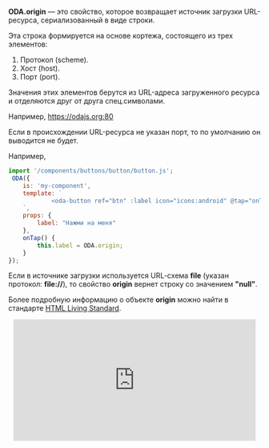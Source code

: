 **ODA.origin** — это свойство, которое возвращает источник загрузки URL-ресурса, сериализованный в виде строки.

Эта строка формируется на основе кортежа, состоящего из трех элементов:

1. Протокол (scheme).
1. Хост (host).
1. Порт (port).

Значения этих элементов берутся из URL-адреса загруженного ресурса и отделяются друг от друга спец.символами.

Например, https://odajs.org:80

Если в происхождении URL-ресурса не указан порт, то по умолчанию он выводится не будет.

Например,

```javascript run_edit_[my-component.js]
import '/components/buttons/button/button.js';
 ODA({
    is: 'my-component',
    template: `
            <oda-button ref="btn" :label icon="icons:android" @tap="onTap"></oda-button>
    `,
    props: {
        label: "Нажми на меня"
    },
    onTap() {
        this.label = ODA.origin;
    }
});
```

Если в источнике загрузки используется URL-cхема **file** (указан протокол: **file://**), то свойство **origin** вернет строку со значением **"null"**.

Более подробную информацию о объекте **origin** можно найти в стандарте [HTML Living Standard](https://html.spec.whatwg.org/multipage/origin.html#concept-origin).

<div style="position:relative;padding-bottom:48%; margin:10px">
    <iframe src="https://www.youtube.com/embed/3yHacLaIK7g?start=0" frameborder="0" allow="accelerometer; autoplay; encrypted-media; gyroscope; picture-in-picture" allowfullscreen
    	style="position:absolute;width:100%;height:100%;"></iframe>
</div>
